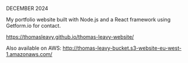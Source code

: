 DECEMBER 2024

My portfolio website built with Node.js and a React framework using Getform.io for contact.
 
https://thomasleavy.github.io/thomas-leavy-website/
 
Also available on AWS: http://thomas-leavy-bucket.s3-website-eu-west-1.amazonaws.com/

 

